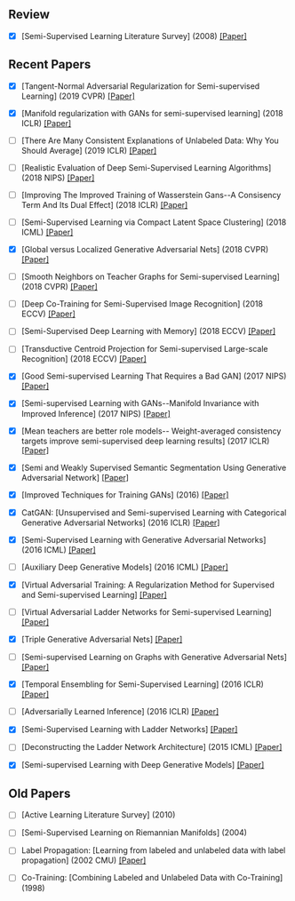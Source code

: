 ## Review

+ [x] [Semi-Supervised Learning Literature Survey] (2008) [[Paper]]()


## Recent Papers

+ [x] [Tangent-Normal Adversarial Regularization for Semi-supervised Learning] (2019 CVPR) [[Paper]]()

+ [x] [Manifold regularization with GANs for semi-supervised learning] (2018 ICLR) [[Paper]]()

+ [ ] [There Are Many Consistent Explanations of Unlabeled Data: Why You Should Average] (2019 ICLR) [[Paper]](https://arxiv.org/pdf/1806.05594v3.pdf)

+ [ ] [Realistic Evaluation of Deep Semi-Supervised Learning Algorithms] (2018 NIPS) [[Paper]]()

+ [ ] [Improving The Improved Training of Wasserstein Gans--A Consisency Term And Its Dual Effect] (2018 ICLR) [[Paper]]()

+ [ ] [Semi-Supervised Learning via Compact Latent Space Clustering] (2018 ICML) [[Paper]]()

+ [x] [Global versus Localized Generative Adversarial Nets] (2018 CVPR) [[Paper]]()

+ [ ] [Smooth Neighbors on Teacher Graphs for Semi-supervised Learning] (2018 CVPR) [[Paper]]()

+ [ ] [Deep Co-Training for Semi-Supervised Image Recognition] (2018 ECCV) [[Paper]]()

+ [ ] [Semi-Supervised Deep Learning with Memory] (2018 ECCV) [[Paper]]()

+ [ ] [Transductive Centroid Projection for Semi-supervised Large-scale Recognition] (2018 ECCV) [[Paper]]()

+ [x] [Good Semi-supervised Learning That Requires a Bad GAN] (2017 NIPS) [[Paper]]()

+ [x] [Semi-supervised Learning with GANs--Manifold Invariance with Improved Inference] (2017 NIPS) [[Paper]]()

+ [x] [Mean teachers are better role models-- Weight-averaged consistency targets improve semi-supervised deep learning results] (2017 ICLR) [[Paper]]()

+ [x] [Semi and Weakly Supervised Semantic Segmentation Using Generative Adversarial Network] [[Paper]]()

+ [x] [Improved Techniques for Training GANs] (2016) [[Paper]]()

+ [x] CatGAN: [Unsupervised and Semi-supervised Learning with Categorical Generative Adversarial Networks] (2016 ICLR) [[Paper]](https://arxiv.org/abs/1511.06390)

+ [x] [Semi-Supervised Learning with Generative Adversarial Networks] (2016 ICML) [[Paper]]()

+ [ ] [Auxiliary Deep Generative Models] (2016 ICML) [[Paper]]()

+ [x] [Virtual Adversarial Training: A Regularization Method for Supervised and Semi-supervised Learning] [[Paper]]()

+ [ ] [Virtual Adversarial Ladder Networks for Semi-supervised Learning] [[Paper]]()

+ [x] [Triple Generative Adversarial Nets] [[Paper]]()

+ [ ] [Semi-supervised Learning on Graphs with Generative Adversarial Nets] [[Paper]]()

+ [x] [Temporal Ensembling for Semi-Supervised Learning] (2016 ICLR) [[Paper]]()

+ [ ] [Adversarially Learned Inference] (2016 ICLR) [[Paper]]()

+ [x] [Semi-Supervised Learning with Ladder Networks] [[Paper]]()

+ [ ] [Deconstructing the Ladder Network Architecture] (2015 ICML) [[Paper]]()

+ [x] [Semi-supervised Learning with Deep Generative Models] [[Paper]]()


## Old Papers

+ [ ] [Active Learning Literature Survey] (2010)

+ [ ] [Semi-Supervised Learning on Riemannian Manifolds] (2004)

+ [ ] Label Propagation: [Learning from labeled and unlabeled data with label propagation] (2002 CMU) [[Paper]]()

+ [ ] Co-Training: [Combining Labeled and Unlabeled Data with Co-Training] (1998)




